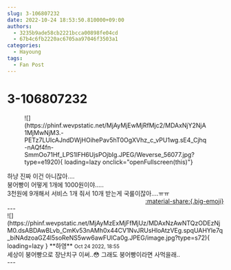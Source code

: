 ```yaml
---
slug: 3-106807232
date: 2022-10-24 18:53:50.810000+09:00
authors:
  - 3235b9ade58cb2221bcca00898fe04cd
  - 67b4c6fb2220ac6705aa97046f3503a1
categories:
  - Hayoung
tags:
  - Fan Post
---
```


# 3-106807232

<div class="post-container" markdown="1">
<div class="content-container md-sidebar__scrollwrap" markdown="1">


<figure markdown="1">
![](https://phinf.wevpstatic.net/MjAyMjEwMjRfMjc2/MDAxNjY2NjA1MjMwNjM3.-PETz7LUIcAJndDWjHOihePav5hT0OgXVhz_c_vPU1wg.sE4_Cjhq-nAQf4fn-SmmOo71Hf_LPS1lFH6UjsPOjbIg.JPEG/Weverse_56077.jpg?type=e1920){ loading=lazy onclick="openFullscreen(this)"}
</figure>
하냥 진짜 이건 아니잖아....<br>붕어빵이 어떻게 1개에 1000원이야.....<br>3천원에 9개해서 서비스 1개 줘서 10개 받는게 국룰이잖아....ㅠㅠ

</div>
</div>

<div style="text-align: right;" markdown="1">
<a href="https://weverse.io/fromis9/fanpost/3-106807232" style="text-align: right;">:material-share:{.big-emoji}</a>
</div>
---

<div class="comments-container md-sidebar__scrollwrap" markdown="1">
<div class="comment" markdown="1">
<div class='id-container' markdown="1">
![](https://phinf.wevpstatic.net/MjAyMzExMjFfMjUz/MDAxNzAwNTQzODEzNjM0.dsABDAwBLvb_CmKv53nAMh0x44CV1NvJRUsHloAtzVEg.spqUAHYle7q_biNAdzoaGZ4l5soReNS5ww6awFUlCa0g.JPEG/image.jpg?type=s72){ loading=lazy }
**<span class="artist">하영</span>** <small>Oct 24 2022, 18:55</small><br>
</div>
<div class='comment-body' markdown="1">
세상이 붕어빵으로 장난치구 이써..😳 그래도 붕어빵이라면 사먹을래..
</div>
</div>
</div>
---
